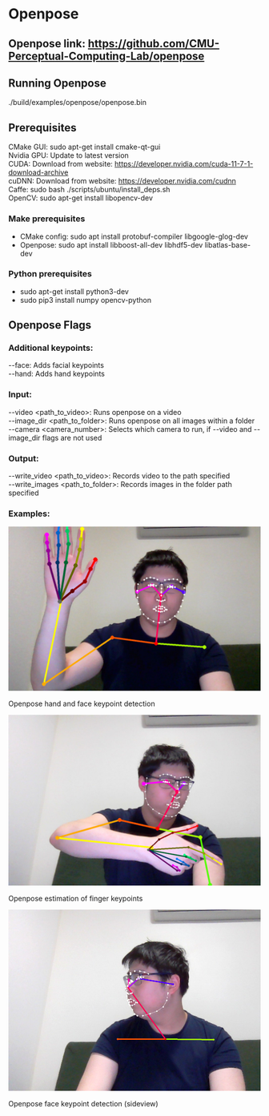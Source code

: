 # Openpose

## Openpose link: https://github.com/CMU-Perceptual-Computing-Lab/openpose

## Running Openpose
./build/examples/openpose/openpose.bin

## Prerequisites

CMake GUI: sudo apt-get install cmake-qt-gui  
Nvidia GPU: Update to latest version  
CUDA: Download from website: https://developer.nvidia.com/cuda-11-7-1-download-archive  
cuDNN: Download from website: https://developer.nvidia.com/cudnn  
Caffe: sudo bash ./scripts/ubuntu/install_deps.sh  
OpenCV: sudo apt-get install libopencv-dev  
### Make prerequisites
- CMake config: sudo apt install protobuf-compiler libgoogle-glog-dev
- Openpose: sudo apt install libboost-all-dev libhdf5-dev libatlas-base-dev
### Python prerequisites
- sudo apt-get install python3-dev
- sudo pip3 install numpy opencv-python


## Openpose Flags
### Additional keypoints:
--face: Adds facial keypoints  
--hand: Adds hand keypoints  


### Input:
--video <path_to_video>: Runs openpose on a video  
--image_dir <path_to_folder>: Runs openpose on all images within a folder  
--camera <camera_number>: Selects which camera to run, if --video and --image_dir flags are not used  

### Output:
--write_video <path_to_video>: Records video to the path specified  
--write_images <path_to_folder>: Records images in the folder path specified  


### Examples:

<p align="center">
  <img src="./images/openpose_1.png" alt="Hand and face keypoint detection" width="600" />
  <figcaption>Openpose hand and face keypoint detection</figcaption>
</p>

<p align="center">
  <img src="./images/openpose_2.png" alt="Finger keypoint estimation" width="600" />
  <figcaption>Openpose estimation of finger keypoints</figcaption>
</p>

<p align="center">
  <img src="./images/openpose_3.png" alt="Sideways face keypoint detection" width="600" />
  <figcaption>Openpose face keypoint detection (sideview)</figcaption>
</p>
